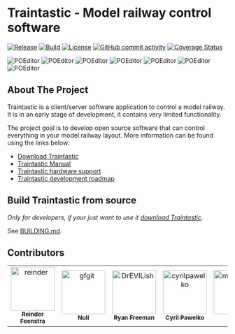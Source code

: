 # Traintastic - Model railway control software

[![Release](https://img.shields.io/github/v/release/traintastic/traintastic?sort=semver)](https://github.com/traintastic/traintastic/releases)
[![Build](https://github.com/traintastic/traintastic/actions/workflows/build.yml/badge.svg)](https://github.com/traintastic/traintastic/actions/workflows/build.yml) [![License](https://img.shields.io/github/license/traintastic/traintastic)](https://github.com/traintastic/traintastic/blob/master/LICENSE)
[![GitHub commit activity](https://img.shields.io/github/commit-activity/m/traintastic/traintastic)](https://github.com/traintastic/traintastic/graphs/commit-activity)
[![Coverage Status](https://coveralls.io/repos/github/traintastic/traintastic/badge.svg?branch=master)](https://coveralls.io/github/traintastic/traintastic?branch=master)

![POEditor](https://img.shields.io/poeditor/progress/622757/en-us?token=6428931964d7cdf58536a518443ebe16)
![POEditor](https://img.shields.io/poeditor/progress/622757/nl?token=6428931964d7cdf58536a518443ebe16)
![POEditor](https://img.shields.io/poeditor/progress/622757/de?token=6428931964d7cdf58536a518443ebe16)
![POEditor](https://img.shields.io/poeditor/progress/622757/it?token=6428931964d7cdf58536a518443ebe16)
![POEditor](https://img.shields.io/poeditor/progress/622757/sv?token=6428931964d7cdf58536a518443ebe16)
![POEditor](https://img.shields.io/poeditor/progress/622757/fr?token=6428931964d7cdf58536a518443ebe16)
![POEditor](https://img.shields.io/poeditor/progress/622757/es?token=6428931964d7cdf58536a518443ebe16)

## About The Project
Traintastic is a client/server software application to control a model railway. It is in an early stage of development, it contains very limited functionality.

The project goal is to develop open source software that can control everything in your model railway layout. More information can be found using the links below:

- [Download Traintastic](https://traintastic.org/download)
- [Traintastic Manual](https://traintastic.org/manual)
- [Traintastic hardware support](https://traintastic.org/supported-hardware)
- [Traintastic development roadmap](https://traintastic.org/roadmap)


## Build Traintastic from source

*Only for developers, if your just want to use it [download Traintastic](https://traintastic.org/download).*

See [BUILDING.md](BUILDING.md).


## Contributors

<!-- readme: contributors -start -->
<table>
<tr>
    <td align="center">
        <a href="https://github.com/reinder">
            <img src="https://avatars.githubusercontent.com/u/886282?v=4" width="100;" alt="reinder"/>
            <br />
            <sub><b>Reinder Feenstra</b></sub>
        </a>
    </td>
    <td align="center">
        <a href="https://github.com/gfgit">
            <img src="https://avatars.githubusercontent.com/u/42845724?v=4" width="100;" alt="gfgit"/>
            <br />
            <sub><b>Null</b></sub>
        </a>
    </td>
    <td align="center">
        <a href="https://github.com/DrEVILish">
            <img src="https://avatars.githubusercontent.com/u/6287003?v=4" width="100;" alt="DrEVILish"/>
            <br />
            <sub><b>Ryan Freeman</b></sub>
        </a>
    </td>
    <td align="center">
        <a href="https://github.com/cyrilpawelko">
            <img src="https://avatars.githubusercontent.com/u/1159809?v=4" width="100;" alt="cyrilpawelko"/>
            <br />
            <sub><b>Cyril Pawelko</b></sub>
        </a>
    </td>
    <td align="center">
        <a href="https://github.com/memen45">
            <img src="https://avatars.githubusercontent.com/u/27782135?v=4" width="100;" alt="memen45"/>
            <br />
            <sub><b>Null</b></sub>
        </a>
    </td></tr>
</table>
<!-- readme: contributors -end -->
